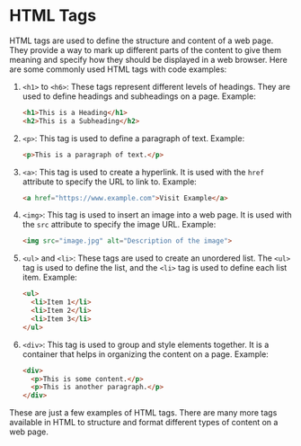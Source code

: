 # HTML Tags

HTML tags are used to define the structure and content of a web page. They provide a way to mark up different parts of the content to give them meaning and specify how they should be displayed in a web browser. Here are some commonly used HTML tags with code examples:

1. `<h1>` to `<h6>`: These tags represent different levels of headings. They are used to define headings and subheadings on a page. Example:
   ```html
   <h1>This is a Heading</h1>
   <h2>This is a Subheading</h2>
   ```

2. `<p>`: This tag is used to define a paragraph of text. Example:
   ```html
   <p>This is a paragraph of text.</p>
   ```

3. `<a>`: This tag is used to create a hyperlink. It is used with the `href` attribute to specify the URL to link to. Example:
   ```html
   <a href="https://www.example.com">Visit Example</a>
   ```

4. `<img>`: This tag is used to insert an image into a web page. It is used with the `src` attribute to specify the image URL. Example:
   ```html
   <img src="image.jpg" alt="Description of the image">
   ```

5. `<ul>` and `<li>`: These tags are used to create an unordered list. The `<ul>` tag is used to define the list, and the `<li>` tag is used to define each list item. Example:
   ```html
   <ul>
     <li>Item 1</li>
     <li>Item 2</li>
     <li>Item 3</li>
   </ul>
   ```

6. `<div>`: This tag is used to group and style elements together. It is a container that helps in organizing the content on a page. Example:
   ```html
   <div>
     <p>This is some content.</p>
     <p>This is another paragraph.</p>
   </div>
   ```

These are just a few examples of HTML tags. There are many more tags available in HTML to structure and format different types of content on a web page.